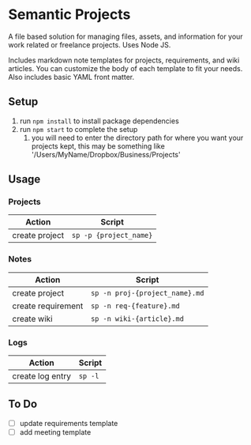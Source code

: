 # Semantic Projects

A file based solution for managing files, assets, and information for your work related or freelance projects. Uses Node JS.

Includes markdown note templates for projects, requirements, and wiki articles. You can customize the body of each template to fit your needs. Also includes basic YAML front matter.

## Setup

1. run `npm install` to install package dependencies
2. run `npm start` to complete the setup
   1. you will need to enter the directory path for where you want your projects kept, this may be something like '/Users/MyName/Dropbox/Business/Projects'

## Usage

### Projects

| Action | Script |
|-|-|
| create project | `sp -p {project_name}` |

### Notes

| Action | Script |
|-|-|
| create project | `sp -n proj-{project_name}.md` |
| create requirement | `sp -n req-{feature}.md` |
| create wiki | `sp -n wiki-{article}.md` |

### Logs

| Action | Script |
|-|-|
| create log entry | `sp -l` |

## To Do

- [ ] update requirements template
- [ ] add meeting template